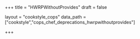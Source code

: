 +++
title = "HWRPWithoutProvides"
draft = false

layout = "cookstyle_cops"
data_path = ["cookstyle","cops_chef_deprecations_hwrpwithoutprovides"]

+++

<!-- The content of this page is automatically generated from the
cops_chef_deprecations_hwrpwithoutprovides.yml file in github.com/chef/cookstyle/blob/master/docs-chef-io/data/cookstyle/. -->
